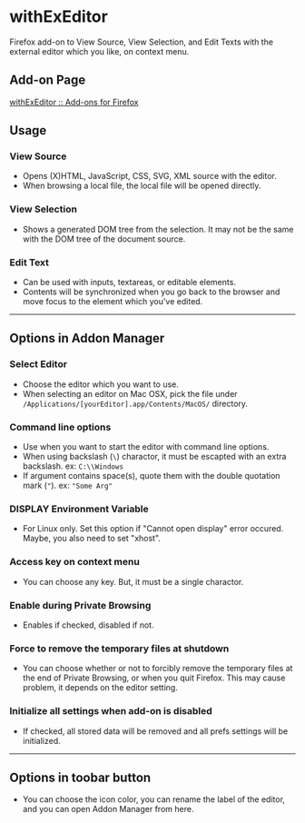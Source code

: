 # withExEditor
Firefox add-on to View Source, View Selection, and Edit Texts with the external editor which you like, on context menu.

## Add-on Page
[withExEditor :: Add-ons for Firefox](https://addons.mozilla.org/ja/firefox/addon/withexeditor/ "withExEditor :: Add-ons for Firefox")

## Usage

### View Source
* Opens (X)HTML, JavaScript, CSS, SVG, XML source with the editor.
* When browsing a local file, the local file will be opened directly.

### View Selection
* Shows a generated DOM tree from the selection. It may not be the same with the DOM tree of the document source.

### Edit Text
* Can be used with inputs, textareas, or editable elements.
* Contents will be synchronized when you go back to the browser and move focus to the element which you've edited.

***

## Options in Addon Manager

### Select Editor
* Choose the editor which you want to use.
* When selecting an editor on Mac OSX, pick the file under `/Applications/[yourEditor].app/Contents/MacOS/` directory.

### Command line options
* Use when you want to start the editor with command line options.
* When using backslash (`\`) charactor, it must be escapted with an extra backslash.
ex: `C:\\Windows`
* If argument contains space(s), quote them with the double quotation mark (`"`).
ex: `"Some Arg"`

### DISPLAY Environment Variable
* For Linux only. Set this option if "Cannot open display" error occured. Maybe, you also need to set "xhost".

### Access key on context menu
* You can choose any key. But, it must be a single charactor.

### Enable during Private Browsing
* Enables if checked, disabled if not.

### Force to remove the temporary files at shutdown
* You can choose whether or not to forcibly remove the temporary files at the end of Private Browsing, or when you quit Firefox. This may cause problem, it depends on the editor setting.

### Initialize all settings when add-on is disabled
* If checked, all stored data will be removed and all prefs settings will be initialized.

***

## Options in toobar button
* You can choose the icon color, you can rename the label of the editor, and you can open Addon Manager from here.
